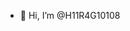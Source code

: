 - 👋 Hi, I’m @H11R4G10108

<!---
H11R4G10108/H11R4G10108 is a ✨ special ✨ repository because its `README.md` (this file) appears on your GitHub profile.
You can click the Preview link to take a look at your changes.
--->
